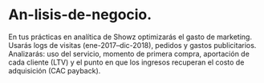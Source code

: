# An-lisis-de-negocio.
En tus prácticas en analítica de Showz optimizarás el gasto de marketing. Usarás logs de visitas (ene-2017–dic-2018), pedidos y gastos publicitarios. Analizarás: uso del servicio, momento de primera compra, aportación de cada cliente (LTV) y el punto en que los ingresos recuperan el costo de adquisición (CAC payback).
